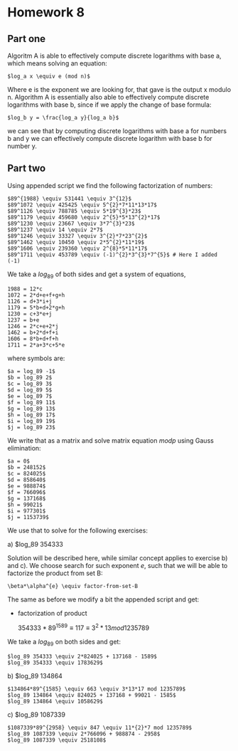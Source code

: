 # Homework 8

## Part one

Algoritm A is able to effectively compute discrete logarithms with base a, which means solving an equation:

	$log_a x \equiv e (mod n)$

Where e is the exponent we are looking for, that gave is the output x modulo n.
Algorithm A is essentially also able to effectively compute discrete logarithms with base b, since if we apply the change of base formula:

	$log_b y = \frac{log_a y}{log_a b}$

we can see that by computing discrete logarithms with base a for numbers b and y we can effectively compute discrete logarithm with base b for number y.

## Part two

Using appended script we find the following factorization of numbers:

	$89^{1988} \equiv 531441 \equiv 3^{12}$
	$89^1072 \equiv 425425 \equiv 5^{2}*7*11*13*17$
	$89^1126 \equiv 788785 \equiv 5*19^{3}*23$
	$89^1179 \equiv 459680 \equiv 2^{5}*5*13^{2}*17$
	$89^1230 \equiv 23667 \equiv 3*7^{3}*23$
	$89^1237 \equiv 14 \equiv 2*7$
	$89^1246 \equiv 33327 \equiv 3^{2}*7*23^{2}$
	$89^1462 \equiv 10450 \equiv 2*5^{2}*11*19$
	$89^1606 \equiv 239360 \equiv 2^{8}*5*11*17$
	$89^1711 \equiv 453789 \equiv (-1)^{2}*3^{3}*7^{5}$ # Here I added (-1)

We take a $log_89$ of both sides and get a system of equations, 

	1988 = 12*c
	1072 = 2*d+e+f+g+h
	1126 = d+3*i+j
	1179 = 5*b+d+2*g+h
	1230 = c+3*e+j
	1237 = b+e
	1246 = 2*c+e+2*j
	1462 = b+2*d+f+i
	1606 = 8*b+d+f+h
	1711 = 2*a+3*c+5*e

where symbols are:

	$a = log_89 -1$
   	$b = log_89 2$
   	$c = log_89 3$
   	$d = log_89 5$
   	$e = log_89 7$
   	$f = log_89 11$
   	$g = log_89 13$
   	$h = log_89 17$
   	$i = log_89 19$
   	$j = log_89 23$

We write that as a matrix and solve matrix equation $mod p$ using Gauss elimination:

	$a = 0$
   	$b = 248152$
   	$c = 824025$
   	$d = 858640$
   	$e = 988874$
   	$f = 766096$
   	$g = 137168$
   	$h = 99021$
   	$i = 977301$
   	$j = 1153739$

We use that to solve for the following exercises:

a) $log_89 354333
	
Solution will be described here, while similar concept applies to exercise b) and c).
We choose search for such exponent $e$, such that we will be able to factorize the product from set B:

	\beta*\alpha^{e} \equiv factor-from-set-B

The same as before we modify a bit the appended script and get:
- factorization of product

	$354333*89^{1589} \equiv 117 \equiv 3^{2}*13 mod 1235789$

We take a $log_89$ on both sides and get:

	$log_89 354333 \equiv 2*824025 + 137168 - 1589$
	$log_89 354333 \equiv 1783629$

b) $log_89 134864

	$134864*89^{1585} \equiv 663 \equiv 3*13*17 mod 1235789$
	$log_89 134864 \equiv 824025 + 137168 + 99021 - 1585$
	$log_89 134864 \equiv 1058629$

c) $log_89 1087339

	$1087339*89^{2958} \equiv 847 \equiv 11*{2}*7 mod 1235789$
	$log_89 1087339 \equiv 2*766096 + 988874 - 2958$
	$log_89 1087339 \equiv 2518108$
